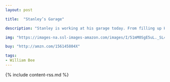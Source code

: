 ```yaml
---
layout: post

title:  "Stanley’s Garage"

description: "Stanley is working at his garage today. From filling up Hattie’s red sports car with gas to changing the tire on Shamus and Little Woo’s blue car, it sure is a busy day. As his friends each come in with their car problems, Stanley knows just what to do to get them back on the road."

img: "https://images-na.ssl-images-amazon.com/images/I/51mM0SgE5uL._SL480_.jpg"

buy: "http://amzn.com/156145804X"

tags:
- William Bee
---
```


{% include content-rss.md %}